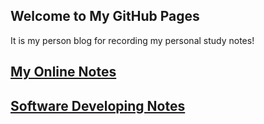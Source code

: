 ## Welcome to My GitHub Pages

It is my person blog for recording my personal study notes!

## [My Online Notes]()

## [Software Developing Notes](https://github.com/SHK2018/shk2018.github.io/issues?q=is%3Aopen+is%3Aissue+project%3ASHK2018%2Fshk2018.github.io%2F1)
